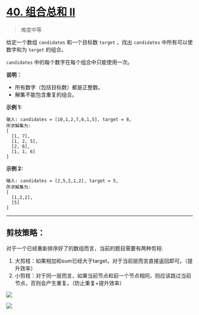 # [40. 组合总和 II](https://leetcode-cn.com/problems/combination-sum-ii/)

> 难度中等

给定一个数组 `candidates` 和一个目标数 `target` ，找出 `candidates` 中所有可以使数字和为 `target` 的组合。

`candidates` 中的每个数字在每个组合中只能使用一次。

**说明：**

- 所有数字（包括目标数）都是正整数。
- 解集不能包含重复的组合。 

**示例 1:**

```
输入: candidates = [10,1,2,7,6,1,5], target = 8,
所求解集为:
[
  [1, 7],
  [1, 2, 5],
  [2, 6],
  [1, 1, 6]
]
```

**示例 2:**

```
输入: candidates = [2,5,2,1,2], target = 5,
所求解集为:
[
  [1,2,2],
  [5]
]
```

---

## 剪枝策略：

对于一个已经重新排序好了的数组而言，当前的题目需要有两种剪枝:

1. 大剪枝：如果相加和sum已经大于target，对于当前层而言直接返回即可。（提升效率）
2. 小剪枝：对于同一层而言，如果当前节点和前一个节点相同，则应该跳过当前节点，否则会产生重复。（防止重复+提升效率）

![](https://pic.leetcode-cn.com/1599718525-iXEiiy-image.png)

![](https://pic.leetcode-cn.com/1599716342-gGiISM-image.png)

